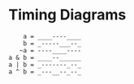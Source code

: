 # Timing Diagrams

        a = ____----____
        b = _-----___--_
       ~a = ----____----
    a & b = ____--______
    a | b = _-------_--_
    a ^ b = _---__--_--_